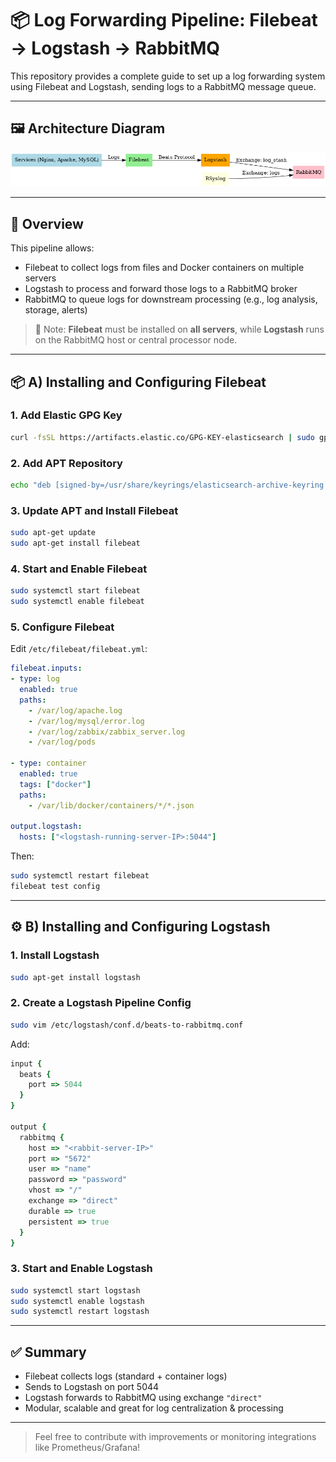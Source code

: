 
# 📦 Log Forwarding Pipeline: Filebeat → Logstash → RabbitMQ

This repository provides a complete guide to set up a log forwarding system using Filebeat and Logstash, sending logs to a RabbitMQ message queue.

---

## 🖼️ Architecture Diagram

![Architecture](log_pipeline_architecture.png)

---

## 📘 Overview

This pipeline allows:
- Filebeat to collect logs from files and Docker containers on multiple servers
- Logstash to process and forward those logs to a RabbitMQ broker
- RabbitMQ to queue logs for downstream processing (e.g., log analysis, storage, alerts)

> 🔄 Note: **Filebeat** must be installed on **all servers**, while **Logstash** runs on the RabbitMQ host or central processor node.

---

## 📦 A) Installing and Configuring Filebeat

### 1. Add Elastic GPG Key

```bash
curl -fsSL https://artifacts.elastic.co/GPG-KEY-elasticsearch | sudo gpg --dearmor -o /usr/share/keyrings/elasticsearch-archive-keyring.gpg
```

### 2. Add APT Repository

```bash
echo "deb [signed-by=/usr/share/keyrings/elasticsearch-archive-keyring.gpg] https://artifacts.elastic.co/packages/8.x/apt stable main" | sudo tee /etc/apt/sources.list.d/elastic-8.x.list
```

### 3. Update APT and Install Filebeat

```bash
sudo apt-get update
sudo apt-get install filebeat
```

### 4. Start and Enable Filebeat

```bash
sudo systemctl start filebeat
sudo systemctl enable filebeat
```

### 5. Configure Filebeat

Edit `/etc/filebeat/filebeat.yml`:

```yaml
filebeat.inputs:
- type: log
  enabled: true
  paths:
    - /var/log/apache.log
    - /var/log/mysql/error.log
    - /var/log/zabbix/zabbix_server.log
    - /var/log/pods

- type: container
  enabled: true
  tags: ["docker"]
  paths:
    - /var/lib/docker/containers/*/*.json

output.logstash:
  hosts: ["<logstash-running-server-IP>:5044"]
```

Then:

```bash
sudo systemctl restart filebeat
filebeat test config
```

---

## ⚙️ B) Installing and Configuring Logstash

### 1. Install Logstash

```bash
sudo apt-get install logstash
```

### 2. Create a Logstash Pipeline Config

```bash
sudo vim /etc/logstash/conf.d/beats-to-rabbitmq.conf
```

Add:

```ruby
input {
  beats {
    port => 5044
  }
}

output {
  rabbitmq {
    host => "<rabbit-server-IP>"
    port => "5672"
    user => "name"
    password => "password"
    vhost => "/"
    exchange => "direct"
    durable => true
    persistent => true
  }
}
```

### 3. Start and Enable Logstash

```bash
sudo systemctl start logstash
sudo systemctl enable logstash
sudo systemctl restart logstash
```

---

## ✅ Summary

- Filebeat collects logs (standard + container logs)
- Sends to Logstash on port 5044
- Logstash forwards to RabbitMQ using exchange `"direct"`
- Modular, scalable and great for log centralization & processing

---

> Feel free to contribute with improvements or monitoring integrations like Prometheus/Grafana!

